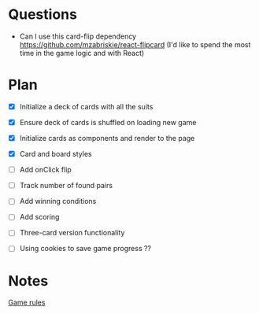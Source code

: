 # Questions

* Can I use this card-flip dependency https://github.com/mzabriskie/react-flipcard (I'd like to spend the most time in the game logic and with React)


# Plan

- [x] Initialize a deck of cards with all the suits
- [x] Ensure deck of cards is shuffled on loading new game
- [x] Initialize cards as components and render to the page
- [x] Card and board styles
- [ ] Add onClick flip
- [ ] Track number of found pairs
- [ ] Add winning conditions
- [ ] Add scoring
- [ ] Three-card version functionality
- [ ] Using cookies to save game progress ??


# Notes

[Game rules](https://en.wikipedia.org/wiki/Concentration_(game))
